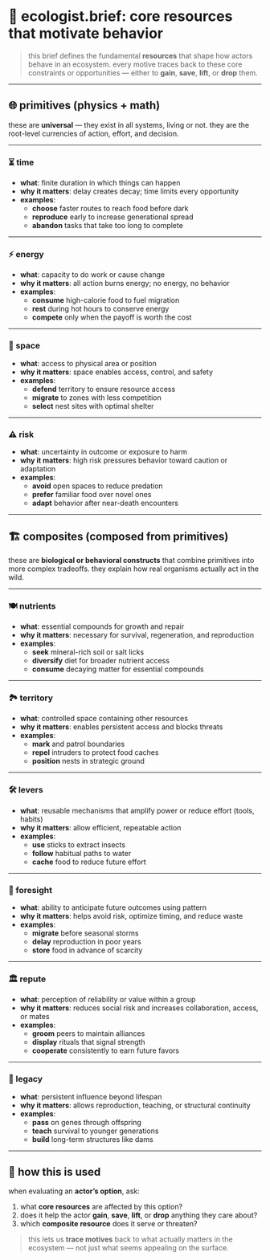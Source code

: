 # 📘 ecologist.brief: core resources that motivate behavior

> this brief defines the fundamental **resources** that shape how actors behave in an ecosystem.
> every motive traces back to these core constraints or opportunities — either to **gain**, **save**, **lift**, or **drop** them.

---

## 🌐 primitives (physics + math)

these are **universal** — they exist in all systems, living or not.
they are the root-level currencies of action, effort, and decision.

---

### ⏳ time
- **what**: finite duration in which things can happen
- **why it matters**: delay creates decay; time limits every opportunity
- **examples**:
  - **choose** faster routes to reach food before dark
  - **reproduce** early to increase generational spread
  - **abandon** tasks that take too long to complete

---

### ⚡ energy
- **what**: capacity to do work or cause change
- **why it matters**: all action burns energy; no energy, no behavior
- **examples**:
  - **consume** high-calorie food to fuel migration
  - **rest** during hot hours to conserve energy
  - **compete** only when the payoff is worth the cost

---

### 📍 space
- **what**: access to physical area or position
- **why it matters**: space enables access, control, and safety
- **examples**:
  - **defend** territory to ensure resource access
  - **migrate** to zones with less competition
  - **select** nest sites with optimal shelter

---

### ⚠️ risk
- **what**: uncertainty in outcome or exposure to harm
- **why it matters**: high risk pressures behavior toward caution or adaptation
- **examples**:
  - **avoid** open spaces to reduce predation
  - **prefer** familiar food over novel ones
  - **adapt** behavior after near-death encounters

---

## 🏗️ composites (composed from primitives)

these are **biological or behavioral constructs** that combine primitives into more complex tradeoffs.
they explain how real organisms actually act in the wild.

---

### 🍽️ nutrients
- **what**: essential compounds for growth and repair
- **why it matters**: necessary for survival, regeneration, and reproduction
- **examples**:
  - **seek** mineral-rich soil or salt licks
  - **diversify** diet for broader nutrient access
  - **consume** decaying matter for essential compounds

---

### 🏞️ territory
- **what**: controlled space containing other resources
- **why it matters**: enables persistent access and blocks threats
- **examples**:
  - **mark** and patrol boundaries
  - **repel** intruders to protect food caches
  - **position** nests in strategic ground

---

### 🛠️ levers
- **what**: reusable mechanisms that amplify power or reduce effort (tools, habits)
- **why it matters**: allow efficient, repeatable action
- **examples**:
  - **use** sticks to extract insects
  - **follow** habitual paths to water
  - **cache** food to reduce future effort

---

### 🔮 foresight
- **what**: ability to anticipate future outcomes using pattern
- **why it matters**: helps avoid risk, optimize timing, and reduce waste
- **examples**:
  - **migrate** before seasonal storms
  - **delay** reproduction in poor years
  - **store** food in advance of scarcity

---

### 🏛️ repute
- **what**: perception of reliability or value within a group
- **why it matters**: reduces social risk and increases collaboration, access, or mates
- **examples**:
  - **groom** peers to maintain alliances
  - **display** rituals that signal strength
  - **cooperate** consistently to earn future favors

---

### 🧬 legacy
- **what**: persistent influence beyond lifespan
- **why it matters**: allows reproduction, teaching, or structural continuity
- **examples**:
  - **pass** on genes through offspring
  - **teach** survival to younger generations
  - **build** long-term structures like dams

---

## 🎯 how this is used

when evaluating an **actor’s option**, ask:

1. what **core resources** are affected by this option?
2. does it help the actor **gain**, **save**, **lift**, or **drop** anything they care about?
3. which **composite resource** does it serve or threaten?

> this lets us **trace motives** back to what actually matters in the ecosystem — not just what seems appealing on the surface.
